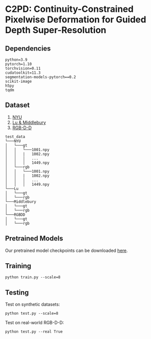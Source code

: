 # C2PD: Continuity-Constrained Pixelwise Deformation for Guided Depth Super-Resolution

## Dependencies

```
python=3.9
pytorch=1.10
torchvision=0.11
cudatoolkit=11.3
segmentation-models-pytorch==0.2
scikit-image
h5py
tqdm
```

## Dataset

1. [NYU](https://cs.nyu.edu/~silberman/datasets/nyu_depth_v2.html)
2. [Lu & Middlebury](http://web.cecs.pdx.edu/~fliu/project/depth-enhance/)
3. [RGB-D-D](https://github.com/lingzhi96/RGB-D-D-Dataset)

```
test_data
└───NYU
│   └───gt
│   │   └───1001.npy
│   │   |   1002.npy
│   │   │   ...
│   │   │   1449.npy
│   └───rgb
│   │   └───1001.npy
│   │   |   1002.npy
│   │   │   ...
│   │   │   1449.npy
└───Lu
│   └───gt
│   └───rgb
└───Middlebury
│   └───gt
│   └───rgb
└───RGBDD
│   └───gt
│   └───rgb
```

## Pretrained Models

Our pretrained model checkpoints can be downloaded [here](https://drive.google.com/drive/folders/1cE9-gkcHeiaZ7DkiIh42BoprYFrhMKhL).

## Training

```
python train.py --scale=8
```





## Testing

Test on synthetic datasets: 
```
python test.py --scale=8
```

Test on real-world RGB-D-D:
```
python test.py --real True
```
